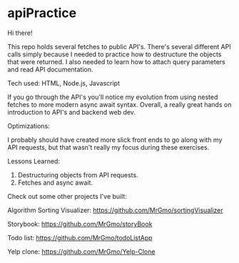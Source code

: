 # apiPractice

Hi there!

This repo holds several fetches to public API's. There's several different API calls simply because I needed to practice how to destructure the objects that were returned. I also needed to learn how to attach query parameters and read API documentation. 

Tech used: HTML, Node.js, Javascript

If you go through the API's you'll notice my evolution from using nested fetches to more modern async await syntax. Overall, a really great hands on introduction to API's and backend web dev.

Optimizations:

I probably should have created more slick front ends to go along with my API requests, but that wasn't really my focus during these exercises.

Lessons Learned:
  1. Destructuring objects from API requests.
  2. Fetches and async await.

Check out some other projects I've built:

Algorithm Sorting Visualizer: https://github.com/MrGmo/sortingVisualizer

Storybook: https://github.com/MrGmo/storyBook

Todo list: https://github.com/MrGmo/todoListApp

Yelp clone: https://github.com/MrGmo/Yelp-Clone
